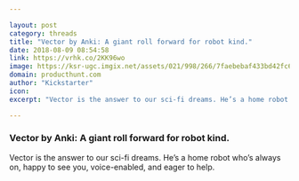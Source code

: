 ```yaml
---

layout: post
category: threads
title: "Vector by Anki: A giant roll forward for robot kind."
date: 2018-08-09 08:54:58
link: https://vrhk.co/2KK96wo
image: https://ksr-ugc.imgix.net/assets/021/998/266/7faebebaf433bd42fc640736f3e504a6_original.jpg?crop=faces&w=1552&h=873&fit=crop&v=1532717693&auto=format&q=92&s=6f244477f3d60c31cd71d9f079f07a70
domain: producthunt.com
author: "Kickstarter"
icon: 
excerpt: "Vector is the answer to our sci-fi dreams. He’s a home robot who’s always on, happy to see you, voice-enabled, and eager to help."

---
```


### Vector by Anki: A giant roll forward for robot kind.

Vector is the answer to our sci-fi dreams. He’s a home robot who’s always on, happy to see you, voice-enabled, and eager to help.